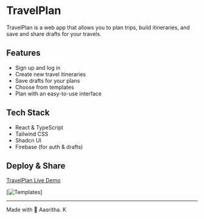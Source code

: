 
# TravelPlan

TravelPlan is a web app that allows you to plan trips, build itineraries, and save and share drafts for your travels.

## Features

- Sign up and log in
- Create new travel itineraries
- Save drafts for your plans
- Choose from templates
- Plan with an easy-to-use interface

## Tech Stack

- React & TypeScript
- Tailwind CSS
- Shadcn UI
- Firebase (for auth & drafts)

## Deploy & Share

[TravelPlan Live Demo](https://travel-plan-theta-one.vercel.app/)

[![Templates](<img width="1322" height="910" alt="Screenshot 2025-08-21 014921" src="https://github.com/user-attachments/assets/de46bfe5-64e9-4a82-a84c-a97e160ad167" />
)]


---

Made with 💙 Aasritha. K
